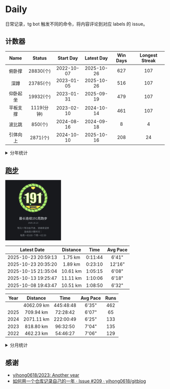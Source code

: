 # Daily

日常记录，tg bot 触发不同的命令，将内容评论到对应 labels 的 issue。

## 计数器

<!--START_SECTION:my_number-->
| Name | Status | Start Day | Latest Day | Win Days | Longest Streak |
| :---: | :---: | :---: | :---: | :---: | :---: |
| 俯卧撑 | 28830(个) | 2022-10-07 | 2025-10-26 | 627 | 107 | <!-- 2023-10-01 to 2024-01-15 --> 
| 深蹲 | 23785(个) | 2023-01-05 | 2025-10-26 | 516 | 107 | <!-- 2023-10-01 to 2024-01-15 --> 
| 仰卧起坐 | 19932(个) | 2023-01-31 | 2025-09-19 | 479 | 107 | <!-- 2023-10-01 to 2024-01-15 --> 
| 平板支撑 | 1119(分钟) | 2023-02-10 | 2024-10-14 | 461 | 107 | <!-- 2023-10-01 to 2024-01-15 --> 
| 波比跳 | 850(个) | 2024-08-16 | 2024-09-18 | 8 | 4 | <!-- 2024-08-31 to 2024-09-03 --> 
| 引体向上 | 2871(个) | 2024-10-10 | 2025-10-16 | 208 | 24 | <!-- 2024-11-27 to 2024-12-20 --> 

<!--END_SECTION:my_number-->

<details>
  <summary>分年统计</summary>
<!--START_SECTION:my_number_year-->

### 2025
| Name | Status | Start Day | Latest Day | Win Days | Longest Streak |
| :---: | :---: | :---: | :---: | :---: | :---: |
| 引体向上 | 1675(个) | 2025-01-01 | 2025-10-16 | 140 | 15 | <!-- 2025-05-13 to 2025-05-27 --> 
| 深蹲 | 3180(个) | 2025-05-20 | 2025-10-26 | 23 | 9 | <!-- 2025-10-09 to 2025-10-17 --> 
| 俯卧撑 | 1685(个) | 2025-06-23 | 2025-10-26 | 29 | 10 | <!-- 2025-10-08 to 2025-10-17 --> 
| 仰卧起坐 | 204(个) | 2025-06-26 | 2025-09-19 | 8 | 5 | <!-- 2025-08-10 to 2025-08-14 --> 

### 2024
| Name | Status | Start Day | Latest Day | Win Days | Longest Streak |
| :---: | :---: | :---: | :---: | :---: | :---: |
| 俯卧撑 | 10155(个) | 2024-01-01 | 2024-10-14 | 155 | 26 | <!-- 2024-03-23 to 2024-04-17 --> 
| 平板支撑 | 447(分钟) | 2024-01-01 | 2024-10-14 | 149 | 26 | <!-- 2024-03-23 to 2024-04-17 --> 
| 深蹲 | 8935(个) | 2024-01-01 | 2024-10-14 | 149 | 26 | <!-- 2024-03-23 to 2024-04-17 --> 
| 仰卧起坐 | 8738(个) | 2024-01-01 | 2024-10-14 | 149 | 26 | <!-- 2024-03-23 to 2024-04-17 --> 
| 波比跳 | 850(个) | 2024-08-16 | 2024-09-18 | 8 | 4 | <!-- 2024-08-31 to 2024-09-03 --> 
| 引体向上 | 1196(个) | 2024-10-10 | 2024-12-31 | 68 | 24 | <!-- 2024-11-27 to 2024-12-20 --> 

### 2023
| Name | Status | Start Day | Latest Day | Win Days | Longest Streak |
| :---: | :---: | :---: | :---: | :---: | :---: |
| 俯卧撑 | 13980(个) | 2023-01-01 | 2023-12-31 | 357 | 96 | <!-- 2023-01-21 to 2023-04-26 --> 
| 深蹲 | 11670(个) | 2023-01-05 | 2023-12-31 | 344 | 92 | <!-- 2023-10-01 to 2023-12-31 --> 
| 仰卧起坐 | 10990(个) | 2023-01-31 | 2023-12-31 | 322 | 92 | <!-- 2023-10-01 to 2023-12-31 --> 
| 平板支撑 | 672(分钟) | 2023-02-10 | 2023-12-31 | 312 | 92 | <!-- 2023-10-01 to 2023-12-31 --> 

### 2022
| Name | Status | Start Day | Latest Day | Win Days | Longest Streak |
| :---: | :---: | :---: | :---: | :---: | :---: |
| 俯卧撑 | 3010(个) | 2022-10-07 | 2022-12-31 | 86 | 86 | <!-- 2022-10-07 to 2022-12-31 --> 


<!--END_SECTION:my_number_year-->
</details>

## [跑步](https://fariacool.github.io/running_page/)

<!--START_SECTION:running_img-->
<img src="https://github.com/Fariacool/Daily/blob/master/data/images/running/20251023-211942-191_weeks.jpg" width="35%">
<!--END_SECTION:running_img-->

<!--START_SECTION:running_latest-->
| Latest Date | Distance | Time | Avg Pace |
| :---: | :---: | :---: | :---: |
| 2025-10-23 20:59:13 | 1.75 km | 0:11:44 | 6'41" |
| 2025-10-23 20:35:20 | 1.89 km | 0:23:10 | 12'16" |
| 2025-10-15 21:35:04 | 10.61 km | 1:05:15 | 6'08" |
| 2025-10-13 19:25:47 | 11.11 km | 1:10:06 | 6'18" |
| 2025-10-08 19:43:47 | 10.51 km | 1:08:50 | 6'32" |

<!--END_SECTION:running_latest-->

<!--START_SECTION:running_year-->
| Year | Distance | Time | Avg Pace | Runs |
| :---: | :---: | :---: | :---: | :---: |
|   | 4062.09 km | 445:48:48 | 6'35" | 462 |
| 2025 | 709.94 km | 72:28:42 | 6'07" | 65 |
| 2024 | 2071.11 km | 222:00:49 | 6'25" | 133 |
| 2023 | 818.80 km | 96:32:50 | 7'04" | 135 |
| 2022 | 462.23 km | 54:46:27 | 7'06" | 129 |

<!--END_SECTION:running_year-->

<details>
  <summary>分月统计</summary>

<!--START_SECTION:running_month-->
### 2025
| Month | Distance | Time | Avg Pace | Runs |
| :---: | :---: | :---: | :---: | :---: |
| 10 | 35.87 km | 3:59:05 | 6'39" | 5 |
| 09 | 79.24 km | 8:04:12 | 6'06" | 7 |
| 08 | 99.93 km | 10:22:58 | 6'14" | 9 |
| 07 | 93.77 km | 9:47:17 | 6'15" | 8 |
| 06 | 80.45 km | 8:07:37 | 6'03" | 7 |
| 05 | 44.39 km | 4:31:23 | 6'06" | 5 |
| 04 | 70.83 km | 6:59:34 | 5'55" | 6 |
| 03 | 93.85 km | 9:25:09 | 6'01" | 8 |
| 02 | 48.70 km | 4:52:54 | 6'00" | 5 |
| 01 | 62.91 km | 6:18:33 | 6'01" | 5 |
### 2024
| Month | Distance | Time | Avg Pace | Runs |
| :---: | :---: | :---: | :---: | :---: |
| 12 | 110.67 km | 11:05:25 | 6'00" | 7 |
| 11 | 135.98 km | 13:16:52 | 5'51" | 8 |
| 10 | 196.68 km | 18:54:10 | 5'45" | 11 |
| 09 | 225.15 km | 21:59:42 | 5'51" | 13 |
| 08 | 252.98 km | 24:31:36 | 5'49" | 15 |
| 07 | 218.29 km | 24:41:37 | 6'47" | 13 |
| 06 | 201.22 km | 22:48:06 | 6'47" | 12 |
| 05 | 221.55 km | 26:01:42 | 7'02" | 13 |
| 04 | 207.17 km | 22:56:03 | 6'38" | 13 |
| 03 | 118.91 km | 13:38:25 | 6'52" | 10 |
| 02 | 61.10 km | 7:28:53 | 7'20" | 6 |
| 01 | 121.42 km | 14:38:18 | 7'13" | 12 |
### 2023
| Month | Distance | Time | Avg Pace | Runs |
| :---: | :---: | :---: | :---: | :---: |
| 12 | 124.46 km | 14:33:40 | 7'01" | 14 |
| 11 | 80.72 km | 9:13:38 | 6'51" | 12 |
| 10 | 72.94 km | 7:56:06 | 6'31" | 13 |
| 09 | 62.24 km | 7:00:58 | 6'45" | 11 |
| 08 | 59.45 km | 7:03:58 | 7'07" | 12 |
| 07 | 49.76 km | 6:09:54 | 7'25" | 10 |
| 06 | 49.42 km | 6:02:15 | 7'19" | 10 |
| 05 | 66.12 km | 8:44:43 | 7'56" | 11 |
| 04 | 85.57 km | 9:52:47 | 6'55" | 10 |
| 03 | 90.04 km | 10:23:07 | 6'55" | 12 |
| 02 | 47.07 km | 5:46:08 | 7'21" | 12 |
| 01 | 31.01 km | 3:45:36 | 7'16" | 8 |
### 2022
| Month | Distance | Time | Avg Pace | Runs |
| :---: | :---: | :---: | :---: | :---: |
| 12 | 31.17 km | 3:46:57 | 7'16" | 7 |
| 11 | 59.08 km | 6:49:08 | 6'55" | 13 |
| 10 | 51.54 km | 5:55:37 | 6'53" | 10 |
| 09 | 32.31 km | 3:37:02 | 6'43" | 9 |
| 08 | 30.71 km | 3:41:44 | 7'13" | 10 |
| 07 | 37.35 km | 4:19:48 | 6'57" | 12 |
| 06 | 42.73 km | 5:28:10 | 7'40" | 14 |
| 05 | 55.32 km | 6:40:12 | 7'14" | 17 |
| 04 | 68.98 km | 8:19:48 | 7'14" | 20 |
| 03 | 50.57 km | 5:48:11 | 6'53" | 16 |
| 02 | 2.47 km | 0:19:50 | 8'01" | 1 |

<!--END_SECTION:running_month-->
</details>

## 感谢

* [yihong0618/2023: Another year](https://github.com/yihong0618/2023)
* [如何用一个仓库记录自己的一年 · Issue #209 · yihong0618/gitblog](https://github.com/yihong0618/gitblog/issues/209)

